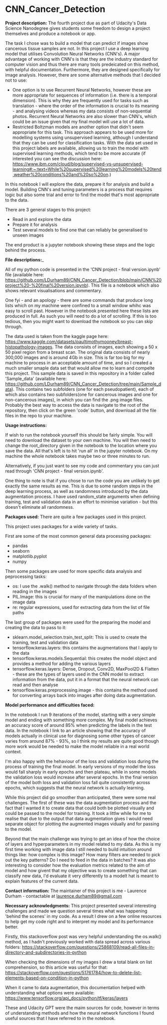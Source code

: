 # CNN_Cancer_Detection

__Project description:__ The fourth project due as part of Udacity's Data Science Nanodegree gives students some freedom to design a project themselves and produce a notebook or app.

The task I chose was to build a model that can predict if images show cancerous tissue samples are not. In this project I use a deep learning model that utilises Convolution Neural Networks (CNN's). A major advantage of working with CNN's is that they are the industry standard for computer vision and thus there are many tools predeicated on this method, with helpful documentation. Furthermore, they are designed specifically for image analysis. However, there are some alternative methods that I decided not to use:
- One option is to use Recurrent Neural Networks, however these are more appropriate for sequences of information (i.e. there is a temporal dimension). This is why they are frequently used for tasks such as translation - where the order of the information is crucial to its meaning - and analysing videos whereas my data consists of non-sequential photos. Recurrent Neural Networks are also slower than CNN's, which could be an issue given that my final model will use a lot of data.
- Restricted Boltzman models are another option that didn't seem appropriate for this task. This approach appears to be used more for modelling systems using unsupervised learning, although I understand that they can be used for classification tasks. With the data set used in this project labels are available, allowing us to train the model with supervised learning methods, which tend to be more accurate (if interested you can see the discussion here: https://www.ibm.com/cloud/blog/supervised-vs-unsupervised-learning#:~:text=While%20supervised%20learning%20models%20tend,weather%20conditions%20and%20so%20on.)
  
In this notebook I will explore the data, prepare it for analysis and build a model. Building CNN's and tuning parameters is a process that requires logic but also some trial and error to find the model that's most appropriate to the data.

There are 3 general stages to this project:

- Read in and explore the data
- Prepare it for analysis
- Test several models to find one that can reliably be generalised to unseen images

The end product is a jupyter notebook showing these steps and the logic behind the process.

__File descriptions:___ 

All of my python code is presented in the 'CNN project - final version.ipynb' file (available here: https://github.com/LDurham89/CNN_Cancer_Detection/blob/main/CNN%20project%20-%20final%20version.ipynb). This file is a notebook which also shows relevant visualisations and commentary.

One fyi - and an apology - there are some commands that produce long lists which on my machine were confined to a small window whihc was easy to scroll past. However in the notebook presented here these lists are produced in full. As such you will need to do a lot of scrolling. If this is too tedious, then you might want to download the notebook so you can skip through. 

The data used is taken from the kaggle page here: https://www.kaggle.com/datasets/paultimothymooney/breast-histopathology-images. The data consists of images, each showing a 50 x 50 pixel region from a breast scan. The original data consists of nearly 300,000 images and is around 4Gb in size. This is far too big for my machine to process in an acceptable amount of time, and so I created a much smaller smaple data set that would allow me to learn and compelte this project. This sample data is saved in this repository in a folder called 'Sample_data' (available here: https://github.com/LDurham89/CNN_Cancer_Detection/tree/main/Sample_data). This contains two subfolders (one for each pseudopatient), each of which also contains two subfolders(one for cancerous images and one for non-cancerous images), in which you can find the .png image files. Probably the best way to access the data is navigate to the root of the repository, then click on the green 'code' button, and download all the file files in the repo to your machine.


__Usage instructions:__

If wish to run the notebook yourself this should be fairly simple. You will need to download the dataset to your own machine. You will then need to change the root_directory given in the notebook to the location where you save the data. All that's left is to hit 'run all' in the jupyter notebook. On my machine the whole notebook takes maybe two or three minutes to run.

Alternatively, if you just want to see my code and commentary you can just read through 'CNN project - final version.ipynb'.

One thing to note is that if you chose to run the code you are unlikely to get exactly the same results as me. This is due to some random steps in the deep learning process, as well as randomness introduced by the data augmentation process. I have used random_state arguments when defining training, test and validation data in an effort to minimise variation - but this doesn't eliminate all randomness.

__Packages used:__ There are quite a few packages used in this project.

This project uses packages for a wide variety of tasks.

First are some of the most common general data processing packages:

- pandas 
- seaborn 
- matplotlib.pyplot
- numpy

Then some packages are used for more specific data analysis and peprocessing tasks:

- os: I use the .walk() method to navigate through the data folders when reading in the images
- PIL.Image: this is crucial for many of the manipulations done on the image data
- re: regular expressions, used for extracting data from the list of file paths

The last group of packages were used for the preparing the model and creating the data to pass to it:
- sklearn.model_selection.train_test_split: This is used to create the training, test and validation data
- tensorflow.keras.layers: this contains the augmentations that I apply to the data
- tensorflow.keras.models.Sequential: this creates the model object and provides a method for adding the various layers
- tensorflow.keras.layers: Dense, Dropout, Conv2D, MaxPool2D & Flatten - these are the types of layers used in the CNN model to extract information from the data, put it in a format that the neural network can read and then analyse
- tensorflow.keras.preprocessing.image - this contains the method used for converting arrays back into images after doing data augmentation.

__Model performance and difficulties faced:__

In the notebook I run 9 iterations of the model, starting with a very simple model and ending with something more complex. My final model achieves an accuracy score of around 85% when predicting the labels in the test data. In the notebook I link to an article showing that the accuracy of models actually in clinical use for diagnosing some other types of cancer varies from around 87% - 93%, so I think my results are quite good though more work would be needed to make the model reliable in a real world context.

I'm also happy with the hehaviour of the loss and validation loss during the process of training the final model. In early versions of my model the loss would fall sharply in early epochs and then plateau, while in some models the validation loss would increase after several epochs. In the final version of the model both loss and validation loss fall quite consistently across epochs, which suggests that the neural network is actually learning. 

While this project did go smoother than anticipated, there were some real challenges. The first of these was the data augmentation process and the fact that I wanted it to create data that could both be plotted visually and could be passed to the model for training. It took a littlw while for me to realise that due to the output that data augmentation gives I would need separate object for plotting the augmented images vidually and for passing to the model. 

Beyond that the main challenge was trying to get an idea of how the choice of layers and hyperparameters in my model related to my data. As this is my first time working with image data I still needed to build intuition around things like: how complex is this image? How many filters are needed to pick out the key patterns? Do I need to feed in the data in batches? It was also interesting to consider how the evaluation metrics related to the aim of model and how givent that my objective was to create something that can classify new data, I'd evaluate it very differently to a modelt hat is meant to explain features of the current data.

__Contact information:__ The maintainer of this project is me - Laurence Durham - contactable at laurence.durham89@gmail.com

__Necessary acknowledgments:__ This project presented several interesting challenges and made we question several times what was happening 'behind the scenes' in my code. As a result I drew on a few online resources to help get my code right and to interpret my model and its performance better.

Firstly, this stackoverflow post was very helpful understanding the os.walk() method, as I hadn't previously worked with data spread across various folders:
https://stackoverflow.com/questions/25868109/read-all-files-in-directory-and-subdirectories-in-python

When checking the dimensions of my images I drew a total blank on list comprehension, so this article was useful for that:
https://stackoverflow.com/questions/51761784/how-to-delete-list-elements-based-on-condition-in-python

When it came to data augmentation, this documentation helped with understanding what options were available:
https://www.tensorflow.org/api_docs/python/tf/keras/layers

These and Udacity GPT were the maim sources for code, however in terms of understanding methods and how the neural network functions I found useful sources that I have referred to in the notebook.


